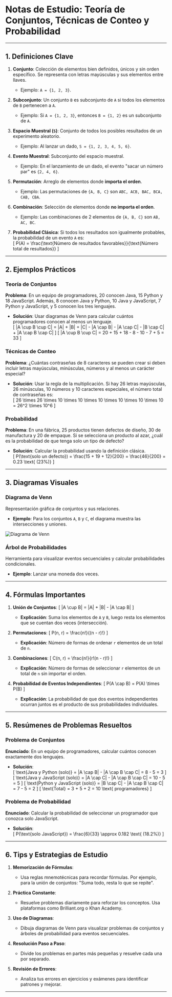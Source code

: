 # Notas de Estudio: Teoría de Conjuntos, Técnicas de Conteo y Probabilidad

---

## 1. Definiciones Clave

1. **Conjunto**: Colección de elementos bien definidos, únicos y sin orden específico. Se representa con letras mayúsculas y sus elementos entre llaves.  
   - Ejemplo: `A = {1, 2, 3}`.

2. **Subconjunto**: Un conjunto `B` es subconjunto de `A` si todos los elementos de `B` pertenecen a `A`.  
   - Ejemplo: Si `A = {1, 2, 3}`, entonces `B = {1, 2}` es un subconjunto de `A`.

3. **Espacio Muestral (`S`)**: Conjunto de todos los posibles resultados de un experimento aleatorio.  
   - Ejemplo: Al lanzar un dado, `S = {1, 2, 3, 4, 5, 6}`.

4. **Evento Muestral**: Subconjunto del espacio muestral.  
   - Ejemplo: En el lanzamiento de un dado, el evento "sacar un número par" es `{2, 4, 6}`.

5. **Permutación**: Arreglo de elementos donde **importa el orden**.  
   - Ejemplo: Las permutaciones de `{A, B, C}` son `ABC, ACB, BAC, BCA, CAB, CBA`.

6. **Combinación**: Selección de elementos donde **no importa el orden**.  
   - Ejemplo: Las combinaciones de 2 elementos de `{A, B, C}` son `AB, AC, BC`.

7. **Probabilidad Clásica**: Si todos los resultados son igualmente probables, la probabilidad de un evento `A` es:  
   \[
   P(A) = \frac{\text{Número de resultados favorables}}{\text{Número total de resultados}}
   \]

---

## 2. Ejemplos Prácticos

### Teoría de Conjuntos

**Problema**: En un equipo de programadores, 20 conocen Java, 15 Python y 18 JavaScript. Además, 8 conocen Java y Python, 10 Java y JavaScript, 7 Python y JavaScript, y 5 conocen los tres lenguajes.  
- **Solución**: Usar diagramas de Venn para calcular cuántos programadores conocen al menos un lenguaje.  
  \[
  |A \cup B \cup C| = |A| + |B| + |C| - |A \cap B| - |A \cap C| - |B \cap C| + |A \cap B \cap C|
  \]
  \[
  |A \cup B \cup C| = 20 + 15 + 18 - 8 - 10 - 7 + 5 = 33
  \]

### Técnicas de Conteo

**Problema**: ¿Cuántas contraseñas de 8 caracteres se pueden crear si deben incluir letras mayúsculas, minúsculas, números y al menos un carácter especial?  
- **Solución**: Usar la regla de la multiplicación. Si hay 26 letras mayúsculas, 26 minúsculas, 10 números y 10 caracteres especiales, el número total de contraseñas es:  
  \[
  26 \times 26 \times 10 \times 10 \times 10 \times 10 \times 10 \times 10 = 26^2 \times 10^6
  \]

### Probabilidad

**Problema**: En una fábrica, 25 productos tienen defectos de diseño, 30 de manufactura y 20 de empaque. Si se selecciona un producto al azar, ¿cuál es la probabilidad de que tenga solo un tipo de defecto?  
- **Solución**: Calcular la probabilidad usando la definición clásica.  
  \[
  P(\text{solo un defecto}) = \frac{15 + 19 + 12}{200} = \frac{46}{200} = 0.23 \text{ (23%)}
  \]

---

## 3. Diagramas Visuales

### Diagrama de Venn

Representación gráfica de conjuntos y sus relaciones.  
- **Ejemplo**: Para los conjuntos `A`, `B` y `C`, el diagrama muestra las intersecciones y uniones.

![Diagrama de Venn](https://upload.wikimedia.org/wikipedia/commons/5/56/Venn_diagram_ABC.png)

### Árbol de Probabilidades

Herramienta para visualizar eventos secuenciales y calcular probabilidades condicionales.  
- **Ejemplo**: Lanzar una moneda dos veces.

---

## 4. Fórmulas Importantes

1. **Unión de Conjuntos**:
   \[
   |A \cup B| = |A| + |B| - |A \cap B|
   \]
   - **Explicación**: Suma los elementos de `A` y `B`, luego resta los elementos que se cuentan dos veces (intersección).

2. **Permutaciones**:
   \[
   P(n, r) = \frac{n!}{(n - r)!}
   \]
   - **Explicación**: Número de formas de ordenar `r` elementos de un total de `n`.

3. **Combinaciones**:
   \[
   C(n, r) = \frac{n!}{r!(n - r)!}
   \]
   - **Explicación**: Número de formas de seleccionar `r` elementos de un total de `n` sin importar el orden.

4. **Probabilidad de Eventos Independientes**:
   \[
   P(A \cap B) = P(A) \times P(B)
   \]
   - **Explicación**: La probabilidad de que dos eventos independientes ocurran juntos es el producto de sus probabilidades individuales.

---

## 5. Resúmenes de Problemas Resueltos

### Problema de Conjuntos

**Enunciado**: En un equipo de programadores, calcular cuántos conocen exactamente dos lenguajes.  
- **Solución**:  
  \[
  \text{Java y Python (solo)} = |A \cap B| - |A \cap B \cap C| = 8 - 5 = 3
  \]
  \[
  \text{Java y JavaScript (solo)} = |A \cap C| - |A \cap B \cap C| = 10 - 5 = 5
  \]
  \[
  \text{Python y JavaScript (solo)} = |B \cap C| - |A \cap B \cap C| = 7 - 5 = 2
  \]
  \[
  \text{Total} = 3 + 5 + 2 = 10 \text{ programadores}
  \]

### Problema de Probabilidad

**Enunciado**: Calcular la probabilidad de seleccionar un programador que conozca solo JavaScript.  
- **Solución**:  
  \[
  P(\text{solo JavaScript}) = \frac{6}{33} \approx 0.182 \text{ (18.2%)}
  \]

---

## 6. Tips y Estrategias de Estudio

1. **Memorización de Fórmulas**:
   - Usa reglas mnemotécnicas para recordar fórmulas. Por ejemplo, para la unión de conjuntos: "Suma todo, resta lo que se repite".

2. **Práctica Constante**:
   - Resuelve problemas diariamente para reforzar los conceptos. Usa plataformas como Brilliant.org o Khan Academy.

3. **Uso de Diagramas**:
   - Dibuja diagramas de Venn para visualizar problemas de conjuntos y árboles de probabilidad para eventos secuenciales.

4. **Resolución Paso a Paso**:
   - Divide los problemas en partes más pequeñas y resuelve cada una por separado.

5. **Revisión de Errores**:
   - Analiza tus errores en ejercicios y exámenes para identificar patrones y mejorar.

---
